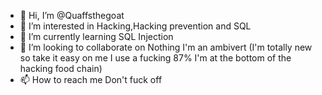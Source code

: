 - 👋 Hi, I’m @Quaffsthegoat
- 👀 I’m interested in Hacking,Hacking prevention and SQL
- 🌱 I’m currently learning SQL Injection
- 💞️ I’m looking to collaborate on Nothing I'm an ambivert (I'm totally new so take it easy on me I use a fucking 87% I'm at the bottom of the hacking food chain)
- 📫 How to reach me Don't fuck off

<!---
Quaffsthegoat/Quaffsthegoat is a ✨ special ✨ repository because its `README.md` (this file) appears on your GitHub profile.
You can click the Preview link to take a look at your changes.
--->
